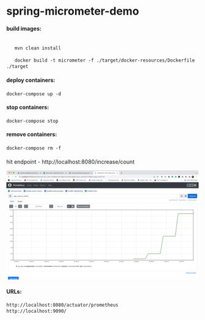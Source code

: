 # spring-micrometer-demo

#### build images: 
   
```shell script

   mvn clean install 

   docker build -t micrometer -f ./target/docker-resources/Dockerfile ./target

``` 
#### deploy containers:
    
    docker-compose up -d

#### stop containers:
    
    docker-compose stop

#### remove containers:
    
    docker-compose rm -f
####
hit endpoint -  http://localhost:8080/increase/count

![Image](./docs/img_1.png)

#### URLs:
    
    http://localhost:8080/actuator/prometheus
    http://localhost:9090/
